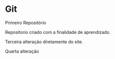 # Git
 Primeiro Repositório

 Repositorio criado com a finalidade de aprendizado.

 Terceira alteração diretamente do site.

 Quarta alteração
 
